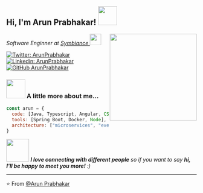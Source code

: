 <h2> Hi, I'm Arun Prabhakar! <img src="https://media.giphy.com/media/du3J3cXyzhj75IOgvA/giphy.gif" width="50"></h2>
<img align='right' src="https://media.giphy.com/media/ieyl9zmCjO4b4t6qoY/giphy.gif" width="230">
<p><em>Software Enginner at <a href="http://www.symbiance.com">Symbiance </a><img src="https://media.giphy.com/media/WUlplcMpOCEmTGBtBW/giphy.gif" width="30"></br>
</em></p>

[![Twitter: ArunPrabhakar](https://img.shields.io/twitter/follow/arunprabhakart?style=social)](https://twitter.com/arunprabhakart)
[![Linkedin: ArunPrabhakar](https://img.shields.io/badge/-arunprabhakarinfo?style=flat-square&logo=Linkedin&logoColor=white&link=https://www.linkedin.com/in/arunprabhakarinfo/)](https://www.linkedin.com/in/thaianebraga/)
[![GitHub ArunPrabhakar](https://img.shields.io/github/followers/arun-prabhakar?label=follow&style=social)](https://github.com/arun-prabhakar)


### <img src="https://media.giphy.com/media/VgCDAzcKvsR6OM0uWg/giphy.gif" width="50"> A little more about me...  

```javascript
const arun = {
  code: [Java, Typescript, Angular, CSS, HTML,JavaScript],
  tools: [Spring Boot, Docker, Node],
  architecture: ["microservices", "event-driven", "design system pattern"],
}
```

<img src="https://media.giphy.com/media/LnQjpWaON8nhr21vNW/giphy.gif" width="60"> <em><b>I love connecting with different people</b> so if you want to say <b>hi, I'll be happy to meet you more!</b> :)</em>

---

⭐️ From [@Arun Prabhakar](https://github.com/arun-prabhakar)
